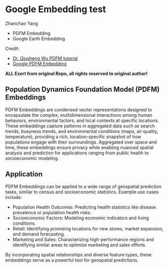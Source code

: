 # Google Embedding test
Zhanchao Yang

- PDFM Embedding
- Google Earth Embedding

Credit:
- [Dr. Qiusheng Wu PDFM tutorial](https://github.com/opengeos/GeoAI-Tutorials)
- [Google PDFM Embedding](https://github.com/google-research/population-dynamics)

**ALL Exert from original Repo, all rights reserved to original author!**

## Population Dynamics Foundation Model (PDFM) Embeddings
PDFM Embeddings are condensed vector representations designed to encapsulate the complex, multidimensional interactions among human behaviors, environmental factors, and local contexts at specific locations. These embeddings capture patterns in aggregated data such as search trends, busyness trends, and environmental conditions (maps, air quality, temperature), providing a rich, location-specific snapshot of how populations engage with their surroundings. Aggregated over space and time, these embeddings ensure privacy while enabling nuanced spatial analysis and prediction for applications ranging from public health to socioeconomic modeling.

## Application

PDFM Embeddings can be applied to a wide range of geospatial prediction tasks, similar to census and socioeconomic statistics. Example use cases include:

- Population Health Outcomes: Predicting health statistics like disease prevalence or population health risks.
- Socioeconomic Factors: Modeling economic indicators and living conditions.
- Retail: Identifying promising locations for new stores, market expansion, and demand forecasting.
- Marketing and Sales: Characterizing high-performance regions and identifying similar areas to optimize marketing and sales efforts.

By incorporating spatial relationships and diverse feature types, these embeddings serve as a powerful tool for geospatial predictions.

